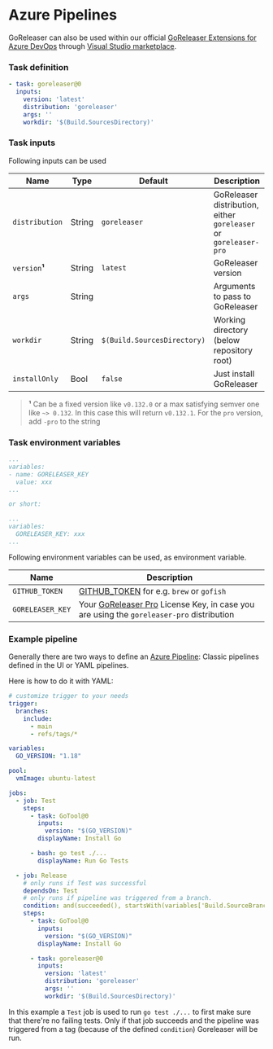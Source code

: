 # Azure Pipelines

GoReleaser can also be used within our official [GoReleaser Extensions for Azure DevOps][goreleaser-extension]
through [Visual Studio marketplace][marketplace].

### Task definition

````yaml
- task: goreleaser@0
  inputs:
    version: 'latest'
    distribution: 'goreleaser'
    args: ''
    workdir: '$(Build.SourcesDirectory)'
````

### Task inputs

Following inputs can be used

| Name             | Type    | Default      | Description                                                      |
|------------------|---------|--------------|------------------------------------------------------------------|
| `distribution`   | String  | `goreleaser` | GoReleaser distribution, either `goreleaser` or `goreleaser-pro` |
| `version`**¹**   | String  | `latest`     | GoReleaser version                                               |
| `args`           | String  |              | Arguments to pass to GoReleaser                                  |
| `workdir`        | String  | `$(Build.SourcesDirectory)`          | Working directory (below repository root)                        |
| `installOnly`   | Bool    | `false`      | Just install GoReleaser                                          |

> **¹** Can be a fixed version like `v0.132.0` or a max satisfying semver one like `~> 0.132`. In this case this will return `v0.132.1`.
> For the `pro` version, add `-pro` to the string

### Task environment variables

```yaml
...
variables:
- name: GORELEASER_KEY
  value: xxx
...

or short:

...
variables:
  GORELEASER_KEY: xxx
...
```

Following environment variables can be used, as environment variable.

| Name             | Description                           |
|------------------|---------------------------------------|
| `GITHUB_TOKEN`   | [GITHUB_TOKEN](https://help.github.com/en/actions/configuring-and-managing-workflows/authenticating-with-the-github_token) for e.g. `brew` or `gofish` |
| `GORELEASER_KEY` | Your [GoReleaser Pro](https://goreleaser.com/pro) License Key, in case you are using the `goreleaser-pro` distribution                              |

### Example pipeline

Generally there are two ways to define an [Azure Pipeline](https://azure.microsoft.com/en-us/services/devops/pipelines/):
Classic pipelines defined in the UI or YAML pipelines.

Here is how to do it with YAML:

```yaml
# customize trigger to your needs
trigger:
  branches:
    include:
      - main
      - refs/tags/*

variables:
  GO_VERSION: "1.18"

pool:
  vmImage: ubuntu-latest

jobs:
  - job: Test
    steps:
      - task: GoTool@0
        inputs:
          version: "$(GO_VERSION)"
        displayName: Install Go

      - bash: go test ./...
        displayName: Run Go Tests

  - job: Release
    # only runs if Test was successful
    dependsOn: Test
    # only runs if pipeline was triggered from a branch.
    condition: and(succeeded(), startsWith(variables['Build.SourceBranch'], 'refs/tags'))
    steps:
      - task: GoTool@0
        inputs:
          version: "$(GO_VERSION)"
        displayName: Install Go

      - task: goreleaser@0
        inputs:
          version: 'latest'
          distribution: 'goreleaser'
          args: ''
          workdir: '$(Build.SourcesDirectory)'
```

In this example a `Test` job is used to run `go test ./...` to first make sure that there're no failing tests. Only if
that job succeeds and the pipeline was triggered from a tag (because of the defined `condition`) Goreleaser will be run.

[goreleaser-extension]: https://marketplace.visualstudio.com/items?itemName=GoReleaser.goreleaser
[marketplace]: https://marketplace.visualstudio.com/azuredevops
